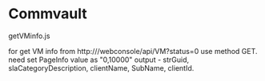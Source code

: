 # Commvault

getVMinfo.js

for get VM info from http://<hostname>/webconsole/api/VM?status=0 use method GET. need set PageInfo value as "0,10000"
output - strGuid, slaCategoryDescription, clientName, SubName, clientId.
